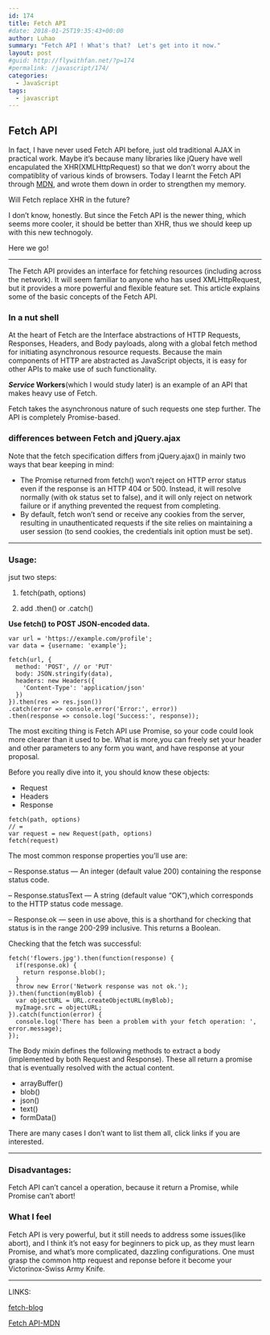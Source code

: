 ```yaml
---
id: 174
title: Fetch API
#date: 2018-01-25T19:35:43+00:00
author: Luhao
summary: "Fetch API ! What's that?  Let's get into it now."
layout: post
#guid: http://flywithfan.net/?p=174
#permalink: /javascript/174/
categories:
  - JavaScript
tags:
  - javascript
---
```

## Fetch API

In fact, I have never used Fetch API before, just old traditional AJAX in practical work. Maybe it&#8217;s because many libraries like jQuery have well encapulated the XHR(XMLHttpRequest) so that we don&#8217;t worry about the compatiblity of various kinds of browsers. Today I learnt the Fetch API through [MDN](https://developer.mozilla.org/en-US/docs/Web/API/Fetch_API), and wrote them down in order to strengthen my memory.

Will Fetch replace XHR in the future?
  
I don&#8217;t know, honestly. But since the Fetch API is the newer thing, which seems more cooler, it should be better than XHR, thus we should keep up with this new technogoly.

Here we go!

* * *

The Fetch API provides an interface for fetching resources (including across the network). It will seem familiar to anyone who has used XMLHttpRequest, but it provides a more powerful and flexible feature set. This article explains some of the basic concepts of the Fetch API.

### In a nut shell

At the heart of Fetch are the Interface abstractions of HTTP Requests, Responses, Headers, and Body payloads, along with a global fetch method for initiating asynchronous resource requests. Because the main components of HTTP are abstracted as JavaScript objects, it is easy for other APIs to make use of such functionality.

**_Service_ Workers**(which I would study later) is an example of an API that makes heavy use of Fetch.

Fetch takes the asynchronous nature of such requests one step further. The API is completely Promise-based.

### differences between Fetch and jQuery.ajax

Note that the fetch specification differs from jQuery.ajax() in mainly two ways that bear keeping in mind:

  * The Promise returned from fetch() won’t reject on HTTP error status even if the response is an HTTP 404 or 500. Instead, it will resolve normally (with ok status set to false), and it will only reject on network failure or if anything prevented the request from completing.
  * By default, fetch won&#8217;t send or receive any cookies from the server, resulting in unauthenticated requests if the site relies on maintaining a user session (to send cookies, the credentials init option must be set).

* * *

### Usage:

jsut two steps:
  
1. fetch(path, options)
  
2. add .then() or .catch()

**Use fetch() to POST JSON-encoded data.**

<pre class="line-numbers prism-highlight" data-start="1"><code class="language-javascript">var url = 'https://example.com/profile';
var data = {username: 'example'};

fetch(url, {
  method: 'POST', // or 'PUT'
  body: JSON.stringify(data), 
  headers: new Headers({
    'Content-Type': 'application/json'
  })
}).then(res =&gt; res.json())
.catch(error =&gt; console.error('Error:', error))
.then(response =&gt; console.log('Success:', response));
</code></pre>

The most exciting thing is Fetch API use Promise, so your code could look more clearer than it used to be. What is more,you can freely set your header and other parameters to any form you want, and have response at your proposal.

Before you really dive into it, you should know these objects:

  * Request
  * Headers
  * Response

<pre class="line-numbers prism-highlight" data-start="1"><code class="language-javascript">fetch(path, options)  
// =
var request = new Request(path, options)
fetch(request)  
</code></pre>

The most common response properties you&#8217;ll use are:
  
&#8211; Response.status — An integer (default value 200) containing the response status code.
  
&#8211; Response.statusText — A string (default value &#8220;OK&#8221;),which corresponds to the HTTP status code message.
  
&#8211; Response.ok — seen in use above, this is a shorthand for checking that status is in the range 200-299 inclusive. This returns a Boolean.

Checking that the fetch was successful:

<pre class="line-numbers prism-highlight" data-start="1"><code class="language-javscript">fetch('flowers.jpg').then(function(response) {
  if(response.ok) {
    return response.blob();
  }
  throw new Error('Network response was not ok.');
}).then(function(myBlob) { 
  var objectURL = URL.createObjectURL(myBlob); 
  myImage.src = objectURL; 
}).catch(function(error) {
  console.log('There has been a problem with your fetch operation: ', error.message);
});
</code></pre>

The Body mixin defines the following methods to extract a body (implemented by both Request and Response). These all return a promise that is eventually resolved with the actual content.

  * arrayBuffer()
  * blob()
  * json()
  * text()
  * formData()

There are many cases I don&#8217;t want to list them all, click links if you are interested.

* * *

### Disadvantages:

Fetch API can&#8217;t cancel a operation, because it return a Promise, while Promise can&#8217;t abort!

### What I feel

Fetch API is very powerful, but it still needs to address some issues(like abort), and I think it&#8217;s not easy for beginners to pick up, as they must learn Promise, and what&#8217;s more complicated, dazzling configurations. One must grasp the common http request and reponse before it become your Victorinox-Swiss Army Knife.

* * *

LINKS:

[fetch-blog](https://davidwalsh.name/fetch)
  
[Fetch API-MDN](https://developer.mozilla.org/en-US/docs/Web/API/Fetch_API)